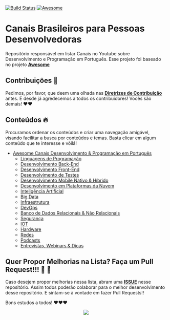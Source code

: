 [![Build Status](https://travis-ci.org/carolcodes/youtube-br-desenvolvimento.svg?branch=master)](https://travis-ci.org/carolcodes/youtube-br-desenvolvimento) [![Awesome](https://awesome.re/badge.svg)](https://awesome.re)

# Canais Brasileiros para Pessoas Desenvolvedoras 

Repositório responsável em listar Canais no Youtube sobre Desenvolvimento e Programação em Português. Esse projeto foi baseado no projeto **[Awesome](https://awesome.re)**

## Contribuições 📌

Pedimos, por favor, que deem uma olhada nas **[Diretrizes de Contribuição](https://github.com/carolcodes/youtube-br-desenvolvimento/blob/master/CONTRIBUTING.md)** antes. E desde já agredecemos a todos os contribuidores! Vocês são demais! ❤️❤️

## Conteúdos 🔥

Procuramos ordenar os conteúdos e criar uma navegação amigável, visando facilitar a busca por conteúdos e temas. Basta clicar em algum conteúdo que te interesse e vòilá! 

- [Awesome Canais Desenvolvimento & Programação em Português](#youtube-br-desenvolvimento)
	- [Linguagens de Programação](conteudos/linguagens-de-programacao.md)
	- [Desenvolvimento Back-End](conteudos/desenvolvimento-back-end.md)
	- [Desenvolvimento Front-End](conteudos/desenvolvimento-front-end.md)
	- [Desenvolvimento de Testes](conteudos/desenvolvimento-de-testes.md)
	- [Desenvolvimento Mobile Nativo & Híbrido](conteudos/desenvolvimento-mobile-hibrido.md)
	- [Desenvolvimento em Plataformas da Nuvem](conteudos/desenvolvimento-plataformas-da-nuvem.md)
	- [Inteligência Artificial](conteudos/inteligencia-artificial.md)
	- [Big Data](conteudos/big-data.md)
	- [Infraestrutura](conteudos/infraestrutura.md)
	- [DevOps](conteudos/dev-ops.md)
	- [Banco de Dados Relacionais & Não Relacionais](conteudos/banco-de-dados-e-bancos-não-relacionais.md)
	- [Segurança](conteudos/seguranca.md)
	- [IOT](conteudos/iot.md)
	- [Hardware](conteudos/hardware.md)
	- [Redes](conteudos/redes.md)
	- [Podcasts](conteudos/podcasts.md)
	- [Entrevistas, Webinars & Dicas](conteudos/entrevistas-webinars-e-dicas.md)

## Quer Propor Melhorias na Lista? Faça um Pull Request!!! 🌟 🌟

Caso desejem propor melhorias nessa lista, abram uma **[ISSUE](https://github.com/carolcodes/youtube-br-desenvolvimento/issues)** nesse repositório. Assim todos poderão colaborar para o melhor desenvolvimento desse repositório. E sintam-se à vontade em fazer Pull Requests!!

Bons estudos a todos! ❤️❤️❤️

<p align="center">
  <img src="https://i.imgsafe.org/2c/2c024270b3.gif"/>  
</p>
